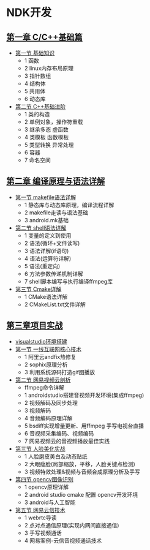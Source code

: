 # NDK开发

## [第一章 C/C++基础篇](https://github.com/zh405557524/AndroidAdvanceLearn/tree/master/2_ndk/1_c:c%2B%2B%E5%9F%BA%E7%A1%80s)

* [第一节 基础知识](https://github.com/zh405557524/AndroidAdvanceLearn/tree/master/2_ndk/1_c:c%2B%2B%E5%9F%BA%E7%A1%80/1_%E5%9F%BA%E7%A1%80%E7%9F%A5%E8%AF%86)
  * 1 函数
  * 2 linux内存布局原理
  * 3 指针数组
  * 4 结构体
  * 5 共用体
  * 6 动态库
* [第二节 C++基础进阶](https://github.com/zh405557524/AndroidAdvanceLearn/tree/master/2_ndk/1_c:c%2B%2B%E5%9F%BA%E7%A1%80/2_c%2B%2B%E5%9F%BA%E7%A1%80%E8%BF%9B%E9%98%B6)
  * 1 类的构造
  * 2 单例对象，操作符重载
  * 3 继承多态 虚函数
  * 4 类模板 函数模板
  * 5 类型转换 异常处理
  * 6 容器
  * 7 命名空间

## [第二章 编译原理与语法详解](https://github.com/zh405557524/AndroidAdvanceLearn/tree/master/2_ndk/2_%E7%BC%96%E8%AF%91%E5%8E%9F%E7%90%86%E4%B8%8E%E8%AF%AD%E6%B3%95%E8%AF%A6%E8%A7%A3)

* [第一节 makefile语法详解](https://github.com/zh405557524/AndroidAdvanceLearn/tree/master/2_ndk/2_%E7%BC%96%E8%AF%91%E5%8E%9F%E7%90%86%E4%B8%8E%E8%AF%AD%E6%B3%95%E8%AF%A6%E8%A7%A3/1_makefile%E8%AF%AD%E6%B3%95%E8%AF%A6%E8%A7%A3)
  * 1  静态库与动态库原理，编译流程详解
  * 2 makefile走读与语法基础
  * 3 android.mk基础
* [第二节 shell语法详解](https://github.com/zh405557524/AndroidAdvanceLearn/tree/master/2_ndk/2_%E7%BC%96%E8%AF%91%E5%8E%9F%E7%90%86%E4%B8%8E%E8%AF%AD%E6%B3%95%E8%AF%A6%E8%A7%A3/2_shell%E8%AF%AD%E6%B3%95%E8%AF%A6%E8%A7%A3)
  * 1 变量的定义到使用
  * 2 语法(循环+文件读写)
  * 3 语法详解(if语句)
  * 4 语法(运算符详解)
  * 5 语法(重定向)
  * 6 方法参数传递机制详解
  * 7 shell脚本编写与执行编译ffmpeg库
* [第三节 Cmake详解](https://github.com/zh405557524/AndroidAdvanceLearn/tree/master/2_ndk/2_%E7%BC%96%E8%AF%91%E5%8E%9F%E7%90%86%E4%B8%8E%E8%AF%AD%E6%B3%95%E8%AF%A6%E8%A7%A3/3_Cmake%E8%AF%A6%E8%A7%A3)
  * 1 CMake语法详解
  * 2 CMakeList.txt文件详解

## [第三章项目实战](https://github.com/zh405557524/AndroidAdvanceLearn/tree/master/2_ndk/3_%E9%A1%B9%E7%9B%AE%E5%AE%9E%E6%88%98)

* [visualstudio环境搭建](https://github.com/zh405557524/AndroidAdvanceLearn/tree/master/2_ndk/3_%E9%A1%B9%E7%9B%AE%E5%AE%9E%E6%88%98/0_visualstudio%E7%8E%AF%E5%A2%83%E6%90%AD%E5%BB%BA)
* [第一节 一线互联网核心技术](https://github.com/zh405557524/AndroidAdvanceLearn/tree/master/2_ndk/3_%E9%A1%B9%E7%9B%AE%E5%AE%9E%E6%88%98/1_%E4%B8%80%E7%BA%BF%E4%BA%92%E8%81%94%E7%BD%91%E6%A0%B8%E5%BF%83%E6%8A%80%E6%9C%AF)
  * 1 阿里云andfix热修复
  * 2 sophix原理分析
  * 3 利用系统源码打造gif图播放
* [第二节 网易视频云剖析](https://github.com/zh405557524/AndroidAdvanceLearn/tree/master/2_ndk/3_%E9%A1%B9%E7%9B%AE%E5%AE%9E%E6%88%98/2_%E7%BD%91%E6%98%93%E8%A7%86%E9%A2%91%E4%BA%91%E8%A7%A3%E6%9E%90)
  * ffmpeg命令详解
  * 1 androidstudio搭建音视频开发环境(集成ffmpeg)
  * 2 视频解码及同步处理
  * 3 视频解码
  * 4 音频编码原理详解
  * 5 bsdiff实现增量更新、用ffmpeg 手写电视台直播
  * 6  音视频采集编码、视频编码
  * 7 网易视频云的音视频播放最佳实践
* [第三节 人脸美化实战](https://github.com/zh405557524/AndroidAdvanceLearn/tree/master/2_ndk/3_%E9%A1%B9%E7%9B%AE%E5%AE%9E%E6%88%98/3_%E4%BA%BA%E8%84%B8%E7%BE%8E%E5%8C%96%E5%AE%9E%E6%88%98)
  * 1 人脸磨皮美白及动态贴纸
  * 2 大眼瘦脸(局部缩放，平移，人脸关键点检测)
  * 3 视频特效处理&视频与音频合成原理分析及手写
* [第四节 opencv图像识别](https://github.com/zh405557524/AndroidAdvanceLearn/tree/master/2_ndk/3_%E9%A1%B9%E7%9B%AE%E5%AE%9E%E6%88%98/4_opencv%E5%9B%BE%E5%83%8F%E8%AF%86%E5%88%AB)
  * 1 opencv原理详解
  * 2 android studio cmake 配置 opencv开发环境
  * 3 android与人工智能
* [第五节 网易云信技术](https://github.com/zh405557524/AndroidAdvanceLearn/tree/master/2_ndk/3_%E9%A1%B9%E7%9B%AE%E5%AE%9E%E6%88%98/5_%E7%BD%91%E6%98%93%E4%BA%91%E4%BF%A1%E6%8A%80%E6%9C%AF)
  * 1 webrtc导读
  * 2 点对点通信原理(实现内网间直接通信)
  * 3 手写视频通话
  * 4 网易案例-云信音视频通话技术

